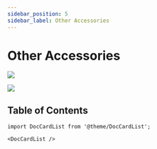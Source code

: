 ```yaml
---
sidebar_position: 5
sidebar_label: Other Accessories
---
```


# Other Accessories

![](https://wiki-media-ef.oss-cn-hongkong.aliyuncs.com/docs/microbit/building-blocks/microbit-space-science-kit/images/microbit-space-science-kit-packing-list02.png)

![](https://wiki-media-ef.oss-cn-hongkong.aliyuncs.com/docs/microbit/building-blocks/microbit-space-science-kit/images/microbit-space-science-kit-packing-list03.png)

## Table of Contents	

```mdx-code-block
import DocCardList from '@theme/DocCardList';

<DocCardList />
```

